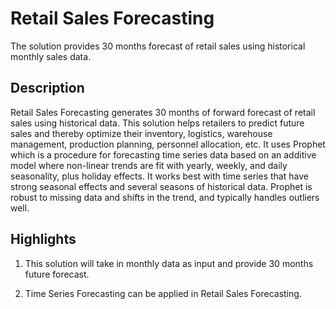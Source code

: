 # Retail Sales Forecasting
The solution provides 30 months forecast of retail sales using historical monthly sales data.

## Description
Retail Sales Forecasting generates 30 months of forward forecast of retail sales using historical data. This solution helps retailers to predict future sales and thereby optimize their inventory, logistics, warehouse management, production planning, personnel allocation, etc.  It uses Prophet which is a procedure for forecasting time series data based on an additive model where non-linear trends are fit with yearly, weekly, and daily seasonality, plus holiday effects. It works best with time series that have strong seasonal effects and several seasons of historical data. Prophet is robust to missing data and shifts in the trend, and typically handles outliers well.

## Highlights
1. This solution will take in monthly data as input and provide 30 months future forecast. 

2.  Time Series Forecasting can be applied in Retail Sales Forecasting.
